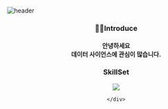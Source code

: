 ![header](https://capsule-render.vercel.app/api?type=venom&color=gradient&height=350&text=Hello%20World!&fontColor=1263CE)

<div align=center>
  <h3>🙋‍♂️Introduce</h3>
  <h4>
    안녕하세요
    <br>
    데이터 사이언스에 관심이 많습니다.
  </h4>
  <h3>
  SkillSet
  </h3>
  	<div align="center">
	    <img src="https://img.shields.io/badge/python-007396?style=flat&logo=python&logoColor=#3776AB" />

    </div>
</div>


